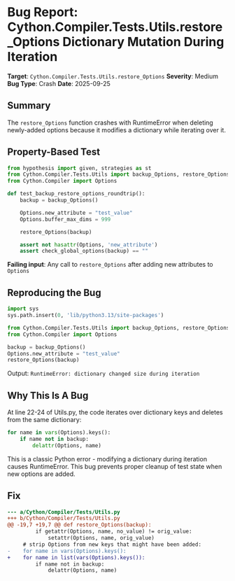 # Bug Report: Cython.Compiler.Tests.Utils.restore_Options Dictionary Mutation During Iteration

**Target**: `Cython.Compiler.Tests.Utils.restore_Options`
**Severity**: Medium
**Bug Type**: Crash
**Date**: 2025-09-25

## Summary

The `restore_Options` function crashes with RuntimeError when deleting newly-added options because it modifies a dictionary while iterating over it.

## Property-Based Test

```python
from hypothesis import given, strategies as st
from Cython.Compiler.Tests.Utils import backup_Options, restore_Options
from Cython.Compiler import Options

def test_backup_restore_options_roundtrip():
    backup = backup_Options()

    Options.new_attribute = "test_value"
    Options.buffer_max_dims = 999

    restore_Options(backup)

    assert not hasattr(Options, 'new_attribute')
    assert check_global_options(backup) == ""
```

**Failing input**: Any call to `restore_Options` after adding new attributes to `Options`

## Reproducing the Bug

```python
import sys
sys.path.insert(0, 'lib/python3.13/site-packages')

from Cython.Compiler.Tests.Utils import backup_Options, restore_Options
from Cython.Compiler import Options

backup = backup_Options()
Options.new_attribute = "test_value"
restore_Options(backup)
```

Output: `RuntimeError: dictionary changed size during iteration`

## Why This Is A Bug

At line 22-24 of Utils.py, the code iterates over dictionary keys and deletes from the same dictionary:

```python
for name in vars(Options).keys():
    if name not in backup:
        delattr(Options, name)
```

This is a classic Python error - modifying a dictionary during iteration causes RuntimeError. This bug prevents proper cleanup of test state when new options are added.

## Fix

```diff
--- a/Cython/Compiler/Tests/Utils.py
+++ b/Cython/Compiler/Tests/Utils.py
@@ -19,7 +19,7 @@ def restore_Options(backup):
         if getattr(Options, name, no_value) != orig_value:
             setattr(Options, name, orig_value)
     # strip Options from new keys that might have been added:
-    for name in vars(Options).keys():
+    for name in list(vars(Options).keys()):
         if name not in backup:
             delattr(Options, name)
```